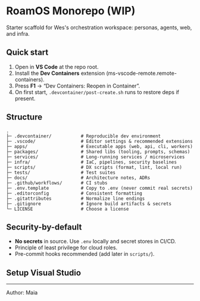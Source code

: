 # RoamOS Monorepo (WIP)

Starter scaffold for Wes's orchestration workspace: personas, agents, web, and infra.

## Quick start
1. Open in **VS Code** at the repo root.
2. Install the **Dev Containers** extension (ms-vscode-remote.remote-containers).
3. Press **F1** → “Dev Containers: Reopen in Container”.
4. On first start, `.devcontainer/post-create.sh` runs to restore deps if present.

## Structure
```text
.
├─ .devcontainer/           # Reproducible dev environment
├─ .vscode/                 # Editor settings & recommended extensions
├─ apps/                    # Executable apps (web, api, cli, workers)
├─ packages/                # Shared libs (tooling, prompts, schemas)
├─ services/                # Long‑running services / microservices
├─ infra/                   # IaC, pipelines, security baselines
├─ scripts/                 # DX scripts (format, lint, local run)
├─ tests/                   # Test suites
├─ docs/                    # Architecture notes, ADRs
├─ .github/workflows/       # CI stubs
├─ .env.template            # Copy to .env (never commit real secrets)
├─ .editorconfig            # Consistent formatting
├─ .gitattributes           # Normalize line endings
├─ .gitignore               # Ignore build artifacts & secrets
└─ LICENSE                  # Choose a license
```

## Security-by-default
- **No secrets** in source. Use `.env` locally and secret stores in CI/CD.
- Principle of least privilege for cloud roles.
- Pre-commit hooks recommended (add later in `scripts/`).

## Setup Visual Studio

---
Author: Maia
